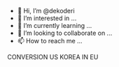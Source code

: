 - 👋 Hi, I’m @dekoderi
- 👀 I’m interested in ...
- 🌱 I’m currently learning ...
- 💞️ I’m looking to collaborate on ...
- 📫 How to reach me ...

<!---
dekoderi/dekoderi is a ✨ special ✨ repository because its `README.md` (this file) appears on your GitHub profile.
You can click the Preview link to take a look at your changes.
--->CONVERSION US KOREA IN EU

